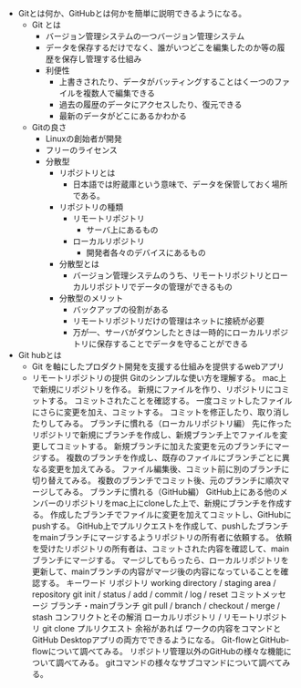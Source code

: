 * Gitとは何か、GitHubとは何かを簡単に説明できるようになる。
    * Git とは
        * バージョン管理システムの一つバージョン管理システム
        * データを保存するだけでなく、誰がいつどこを編集したのか等の履歴を保存し管理する仕組み
        * 利便性
            * 上書きされたり、データがバッティングすることはく一つのファイルを複数人で編集できる
            * 過去の履歴のデータにアクセスしたり、復元できる
            * 最新のデータがどこにあるかわかる
    * Gitの良さ
        * Linuxの創始者が開発
        * フリーのライセンス
        * 分散型
            * リポジトリとは
                * 日本語では貯蔵庫という意味で、データを保管しておく場所である。
            * リポジトリの種類
                * リモートリポジトリ
                    * サーバ上にあるもの
                * ローカルリポジトリ
                    * 開発者各々のデバイスにあるもの
            * 分散型とは
                * バージョン管理システムのうち、リモートリポジトリとローカルリポジトリでデータの管理ができるもの
            * 分散型のメリット
                * バックアップの役割がある
                * リモートリポジトリだけの管理はネットに接続が必要
                * 万が一、サーバがダウンしたときは一時的にローカルリポジトリに保存することでデータを守ることができる
* Git hubとは
    * Git を軸にしたプロダクト開発を支援する仕組みを提供するwebアプリ
    * リモートリポジトリの提供
Gitのシンプルな使い方を理解する。
mac上で新規にリポジトリを作る。
新規にファイルを作り、リポジトリにコミットする。
コミットされたことを確認する。
一度コミットしたファイルにさらに変更を加え、コミットする。
コミットを修正したり、取り消したりしてみる。
ブランチに慣れる（ローカルリポジトリ編）
先に作ったリポジトリで新規にブランチを作成し、新規ブランチ上でファイルを変更してコミットする。
新規ブランチに加えた変更を元のブランチにマージする。
複数のブランチを作成し、既存のファイルにブランチごとに異なる変更を加えてみる。
ファイル編集後、コミット前に別のブランチに切り替えてみる。
複数のブランチでコミット後、元のブランチに順次マージしてみる。
ブランチに慣れる（GitHub編）
GitHub上にある他のメンバーのリポジトリをmac上にcloneした上で、新規にブランチを作成する。
作成したブランチでファイルに変更を加えてコミットし、GitHubにpushする。
GitHub上でプルリクエストを作成して、pushしたブランチをmainブランチにマージするようリポジトリの所有者に依頼する。
依頼を受けたリポジトリの所有者は、コミットされた内容を確認して、mainブランチにマージする。
マージしてもらったら、ローカルリポジトリを更新して、mainブランチの内容がマージ後の内容になっていることを確認する。
キーワード
リポジトリ
working directory / staging area / repository
git init / status / add / commit / log / reset
コミットメッセージ
ブランチ・mainブランチ
git pull / branch / checkout / merge / stash
コンフリクトとその解消
ローカルリポジトリ / リモートリポジトリ
git clone
プルリクエスト
余裕があれば
ワークの内容をコマンドとGitHub Desktopアプリの両方でできるようになる。
Git-flowとGitHub-flowについて調べてみる。
リポジトリ管理以外のGitHubの様々な機能について調べてみる。
gitコマンドの様々なサブコマンドについて調べてみる。
